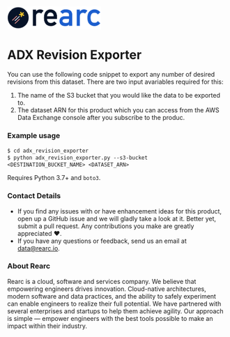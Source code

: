 <a href="https://www.rearc.io/data/">
    <img src="./rearc_logo_rgb.png" alt="Rearc Logo" title="Rearc Logo" height="52" />
</a>

# ADX Revision Exporter

You can use the following code snippet to export any number of desired revisions from this dataset. There are two input avariables required for this:

1. The name of the S3 bucket that you would like the data to be exported to.
2. The dataset ARN for this product which you can access from the AWS Data Exchange console after you subscribe to the produc.

### Example usage
```
$ cd adx_revision_exporter
$ python adx_revision_exporter.py --s3-bucket <DESTINATION_BUCKET_NAME> <DATASET_ARN>
```

Requires Python 3.7+ and `boto3`.

### Contact Details
- If you find any issues with or have enhancement ideas for this product, open up a GitHub issue and we will gladly take a look at it. Better yet, submit a pull request. Any contributions you make are greatly appreciated :heart:.
- If you have any questions or feedback, send us an email at data@rearc.io.

### About Rearc
Rearc is a cloud, software and services company. We believe that empowering engineers drives innovation. Cloud-native architectures, modern software and data practices, and the ability to safely experiment can enable engineers to realize their full potential. We have partnered with several enterprises and startups to help them achieve agility. Our approach is simple — empower engineers with the best tools possible to make an impact within their industry.